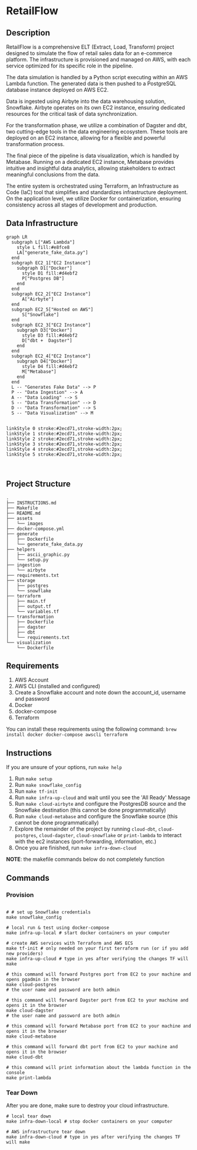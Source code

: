 # RetailFlow

## Description

RetailFlow is a comprehensive ELT (Extract, Load, Transform) project designed to simulate the flow of retail sales data for an e-commerce platform. The infrastructure is provisioned and managed on AWS, with each service optimized for its specific role in the pipeline.

The data simulation is handled by a Python script executing within an AWS Lambda function. The generated data is then pushed to a PostgreSQL database instance deployed on AWS EC2.

Data is ingested using Airbyte into the data warehousing solution, Snowflake. Airbyte operates on its own EC2 instance, ensuring dedicated resources for the critical task of data synchronization.

For the transformation phase, we utilize a combination of Dagster and dbt, two cutting-edge tools in the data engineering ecosystem. These tools are deployed on an EC2 instance, allowing for a flexible and powerful transformation process.

The final piece of the pipeline is data visualization, which is handled by Metabase. Running on a dedicated EC2 instance, Metabase provides intuitive and insightful data analytics, allowing stakeholders to extract meaningful conclusions from the data.

The entire system is orchestrated using Terraform, an Infrastructure as Code (IaC) tool that simplifies and standardizes infrastructure deployment. On the application level, we utilize Docker for containerization, ensuring consistency across all stages of development and production.

## Data Infrastructure

```mermaid
graph LR
  subgraph L["AWS Lambda"]
    style L fill:#e8fce8
    LA["generate_fake_data.py"]
  end
  subgraph EC2_1["EC2 Instance"]
    subgraph D1["Docker"]
      style D1 fill:#d4ebf2
      P["Postgres DB"]
    end
  end
  subgraph EC2_2["EC2 Instance"]
      A["Airbyte"]
  end
  subgraph EC2_5["Hosted on AWS"]
      S["Snowflake"]
  end
  subgraph EC2_3["EC2 Instance"]
    subgraph D3["Docker"]
      style D3 fill:#d4ebf2
      D["dbt +  Dagster"]
    end
  end
  subgraph EC2_4["EC2 Instance"]
    subgraph D4["Docker"]
      style D4 fill:#d4ebf2
      M["Metabase"]
    end
  end
  L -- "Generates Fake Data" --> P
  P -- "Data Ingestion" --> A
  A -- "Data Loading" --> S
  S -- "Data Transformation" --> D
  D -- "Data Transformation" --> S
  S -- "Data Visualization" --> M


linkStyle 0 stroke:#2ecd71,stroke-width:2px;
linkStyle 1 stroke:#2ecd71,stroke-width:2px;
linkStyle 2 stroke:#2ecd71,stroke-width:2px;
linkStyle 3 stroke:#2ecd71,stroke-width:2px;
linkStyle 4 stroke:#2ecd71,stroke-width:2px;
linkStyle 5 stroke:#2ecd71,stroke-width:2px;
```

<br>

## Project Structure

```
.
├── INSTRUCTIONS.md
├── Makefile
├── README.md
├── assets
│   └── images
├── docker-compose.yml
├── generate
│   ├── Dockerfile
│   └── generate_fake_data.py
├── helpers
│   ├── ascii_graphic.py
│   └── setup.py
├── ingestion
│   └── airbyte
├── requirements.txt
├── storage
│   ├── postgres
│   └── snowflake
├── terraform
│   ├── main.tf
│   ├── output.tf
│   └── variables.tf
├── transformation
│   ├── Dockerfile
│   ├── dagster
│   ├── dbt
│   └── requirements.txt
└── visualization
    └── Dockerfile
```

## Requirements

1. AWS Account
2. AWS CLI (installed and configured)
3. Create a Snowflake account and note down the account_id, username and password
4. Docker
5. docker-compose
6. Terraform

You can install these requirements using the following command: `brew install docker docker-compose awscli terraform`

## Instructions

If you are unsure of your options, run `make help` 

1. Run `make setup`
2. Run `make snowflake_config`
3. Run `make tf-init`
4. Run `make infra-up-cloud` and wait until you see the 'All Ready' Message
5. Run `make cloud-airbyte` and configure the PostgresDB source and the Snowflake destination (this cannot be done programmatically)
6. Run `make cloud-metabase` and configure the Snowflake source (this cannot be done programmatically)
7. Explore the remainder of the project by running `cloud-dbt`, `cloud-postgres`, `cloud-dagster`, `cloud-snowflake` or `print-lambda` to interact with the ec2 instances (port-forwarding, information, etc.)
8. Once you are finished, run `make infra-down-cloud`

**NOTE**: the makefile commands below do not completely function

## Commands

### Provision

```shell

# # set up Snowflake credentials
make snowflake_config

# local run & test using docker-compose
make infra-up-local # start docker containers on your computer

# create AWS services with Terraform and AWS ECS
make tf-init # only needed on your first terraform run (or if you add new providers)
make infra-up-cloud # type in yes after verifying the changes TF will make

# this command will forward Postgres port from EC2 to your machine and opens pgadmin in the browser
make cloud-postgres 
# the user name and password are both admin

# this command will forward Dagster port from EC2 to your machine and opens it in the browser
make cloud-dagster 
# the user name and password are both admin

# this command will forward Metabase port from EC2 to your machine and opens it in the browser
make cloud-metabase 

# this command will forward dbt port from EC2 to your machine and opens it in the browser
make cloud-dbt

# this command will print information about the lambda function in the console
make print-lambda
```

### Tear Down

After you are done, make sure to destroy your cloud infrastructure.

```shell
# local tear down
make infra-down-local # stop docker containers on your computer

# AWS infrastructure tear down
make infra-down-cloud # type in yes after verifying the changes TF will make
```